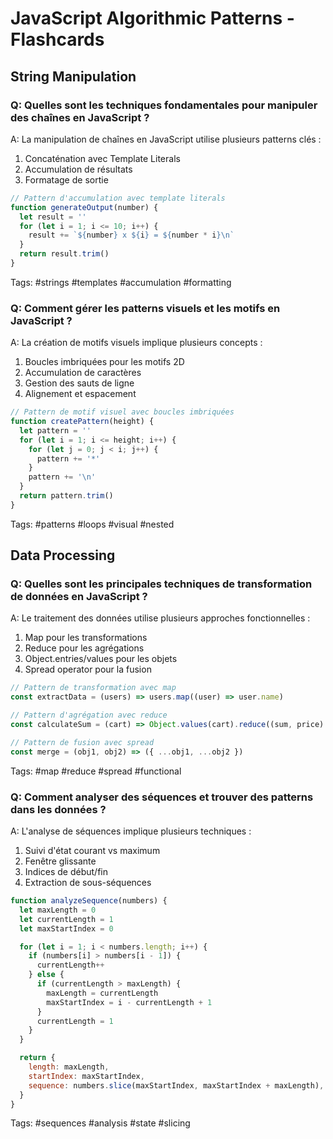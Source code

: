 # JavaScript Algorithmic Patterns - Flashcards

## String Manipulation

### Q: Quelles sont les techniques fondamentales pour manipuler des chaînes en JavaScript ?

A: La manipulation de chaînes en JavaScript utilise plusieurs patterns clés :

1. Concaténation avec Template Literals
2. Accumulation de résultats
3. Formatage de sortie

```javascript
// Pattern d'accumulation avec template literals
function generateOutput(number) {
  let result = ''
  for (let i = 1; i <= 10; i++) {
    result += `${number} x ${i} = ${number * i}\n`
  }
  return result.trim()
}
```

Tags: #strings #templates #accumulation #formatting

### Q: Comment gérer les patterns visuels et les motifs en JavaScript ?

A: La création de motifs visuels implique plusieurs concepts :

1. Boucles imbriquées pour les motifs 2D
2. Accumulation de caractères
3. Gestion des sauts de ligne
4. Alignement et espacement

```javascript
// Pattern de motif visuel avec boucles imbriquées
function createPattern(height) {
  let pattern = ''
  for (let i = 1; i <= height; i++) {
    for (let j = 0; j < i; j++) {
      pattern += '*'
    }
    pattern += '\n'
  }
  return pattern.trim()
}
```

Tags: #patterns #loops #visual #nested

## Data Processing

### Q: Quelles sont les principales techniques de transformation de données en JavaScript ?

A: Le traitement des données utilise plusieurs approches fonctionnelles :

1. Map pour les transformations
2. Reduce pour les agrégations
3. Object.entries/values pour les objets
4. Spread operator pour la fusion

```javascript
// Pattern de transformation avec map
const extractData = (users) => users.map((user) => user.name)

// Pattern d'agrégation avec reduce
const calculateSum = (cart) => Object.values(cart).reduce((sum, price) => sum + price, 0)

// Pattern de fusion avec spread
const merge = (obj1, obj2) => ({ ...obj1, ...obj2 })
```

Tags: #map #reduce #spread #functional

### Q: Comment analyser des séquences et trouver des patterns dans les données ?

A: L'analyse de séquences implique plusieurs techniques :

1. Suivi d'état courant vs maximum
2. Fenêtre glissante
3. Indices de début/fin
4. Extraction de sous-séquences

```javascript
function analyzeSequence(numbers) {
  let maxLength = 0
  let currentLength = 1
  let maxStartIndex = 0

  for (let i = 1; i < numbers.length; i++) {
    if (numbers[i] > numbers[i - 1]) {
      currentLength++
    } else {
      if (currentLength > maxLength) {
        maxLength = currentLength
        maxStartIndex = i - currentLength + 1
      }
      currentLength = 1
    }
  }

  return {
    length: maxLength,
    startIndex: maxStartIndex,
    sequence: numbers.slice(maxStartIndex, maxStartIndex + maxLength),
  }
}
```

Tags: #sequences #analysis #state #slicing

